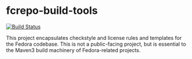 fcrepo-build-tools
==================

[![Build Status](https://travis-ci.org/fcrepo4/fcrepo-build-tools.png?branch=master)](https://travis-ci.org/fcrepo4/fcrepo-build-tools)

This project encapsulates checkstyle and license rules and templates for the Fedora codebase. This is not a public-facing project, but is essential to the Maven3 build machinery of Fedora-related projects.
